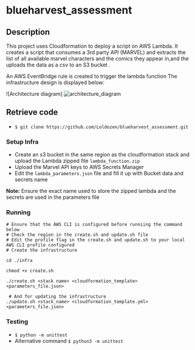 # blueharvest_assessment
<!-- Design and deploy of a serverless ETL flow on AWS. -->


## Description
This project uses Cloudformation to deploy a script on AWS Lambda. 
It creates a script that consumes a 3rd party API (MARVEL) and extracts the list of all available marvel characters and the comics they appear in,and the uploads the data as a csv to an S3 bucket .

An AWS EventBridge rule is created to trigger the lambda function
The infrastructure design is displayed below:

![Architecture diagram]
![architecture_diagram](https://github.com/Loldozen/blueharvest_assessment/assets/56772631/0b5bb5a6-bd59-46a4-9625-51ca24dbe473)


## Retrieve code

-   `$ git clone https://github.com/Loldozen/blueharvest_assessment.git`


### Setup Infra
- Create an s3 bucket in the same region as the cloudformation stack and upload the Lambda zipped file `lambda_function.zip`
- Upload the Marvel API keys to AWS Secrets Manager 
- Edit the `lambda_parameters.json` file and fill it up with Bucket data and secrets name


**Note:** Ensure the exact name used to store the zipped lambda and the secrets are used in the parameters file 


### Running

~~~ 
# Ensure that the AWS CLI is configured before runniing the command below
# Check the region in the create.sh and update.sh file
# Edit the profile flag in the create.sh and update.sh to your local AWS CLI profile configured
# Create the infrastructure

cd ./infra

chmod +x create.sh

./create.sh <stack name> <cloudformation_template> <parameters_file.json>

 # And for updating the infrastructure
./update.sh <stack_name> <cloudformation_template.yml> <parameters_file.json>
~~~

### Testing

-   `$ python -m unittest`
-   Alternative command `$ python3 -m unittest`
